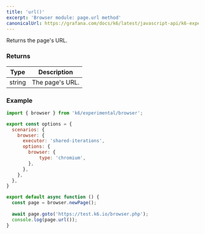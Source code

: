 ```yaml
---
title: 'url()'
excerpt: 'Browser module: page.url method'
canonicalUrl: https://grafana.com/docs/k6/latest/javascript-api/k6-experimental/browser/page/url/
---
```


Returns the page's URL.

### Returns

| Type                 | Description                                                                                     |
| ----                 | -----------                                                                                     |
| string               | The page's URL.                                              |

### Example

<CodeGroup labels={[]}>

```javascript
import { browser } from 'k6/experimental/browser';

export const options = {
  scenarios: {
    browser: {
      executor: 'shared-iterations',
      options: {
        browser: {
            type: 'chromium',
        },
      },
    },
  },
}

export default async function () {
  const page = browser.newPage();
  
  await page.goto('https://test.k6.io/browser.php');
  console.log(page.url());
}
```

</CodeGroup>
